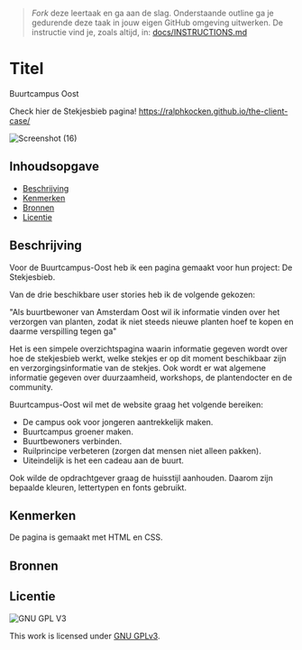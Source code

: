 > _Fork_ deze leertaak en ga aan de slag. Onderstaande outline ga je gedurende deze taak in jouw eigen GitHub omgeving uitwerken. De instructie vind je, zoals altijd, in: [docs/INSTRUCTIONS.md](docs/INSTRUCTIONS.md)

# Titel
Buurtcampus Oost

Check hier de Stekjesbieb pagina!
https://ralphkocken.github.io/the-client-case/

![Screenshot (16)](https://user-images.githubusercontent.com/106448490/195293256-6f491b50-2bca-417a-8fee-cf1aa84b6b1e.png)


## Inhoudsopgave

  * [Beschrijving](#beschrijving)
  * [Kenmerken](#kenmerken)
  * [Bronnen](#bronnen)
  * [Licentie](#licentie)

## Beschrijving

Voor de Buurtcampus-Oost heb ik een pagina gemaakt voor hun project: De Stekjesbieb. 

Van de drie beschikbare user stories heb ik de volgende gekozen:

"Als buurtbewoner van Amsterdam Oost wil ik informatie vinden over het verzorgen van planten, zodat ik niet steeds nieuwe planten hoef te kopen en daarme verspilling tegen ga"

Het is een simpele overzichtspagina waarin informatie gegeven wordt over hoe de stekjesbieb werkt, welke stekjes er op dit moment beschikbaar zijn en verzorgingsinformatie van de stekjes. Ook wordt er wat algemene informatie gegeven over duurzaamheid, workshops, de plantendocter en de community.
  
Buurtcampus-Oost wil met de website graag het volgende bereiken:

 - De campus ook voor jongeren aantrekkelijk maken.
 - Buurtcampus groener maken.
 - Buurtbewoners verbinden.
 - Ruilprincipe verbeteren (zorgen dat mensen niet alleen pakken).
 - Uiteindelijk is het een cadeau aan de buurt.

Ook wilde de opdrachtgever graag de huisstijl aanhouden. Daarom zijn bepaalde kleuren, lettertypen en fonts gebruikt.

<!-- In de Beschrijving staat hoe je project er uit ziet, hoe het werkt en wat je er mee kan. -->
<!-- Voeg een mooie poster visual toe 📸 -->
<!-- Voeg een link toe naar Github Pages 🌐-->

## Kenmerken
<!-- Bij Kenmerken staat welke technieken zijn gebruikt en hoe. Wat is de HTML structuur? Wat zijn de belangrijkste dingen in CSS? Wat is er met Javascript gedaan en hoe? Misschien heb je een framwork of library gebruikt? -->
De pagina is gemaakt met HTML en CSS.


## Bronnen

## Licentie

![GNU GPL V3](https://www.gnu.org/graphics/gplv3-127x51.png)

This work is licensed under [GNU GPLv3](./LICENSE).
